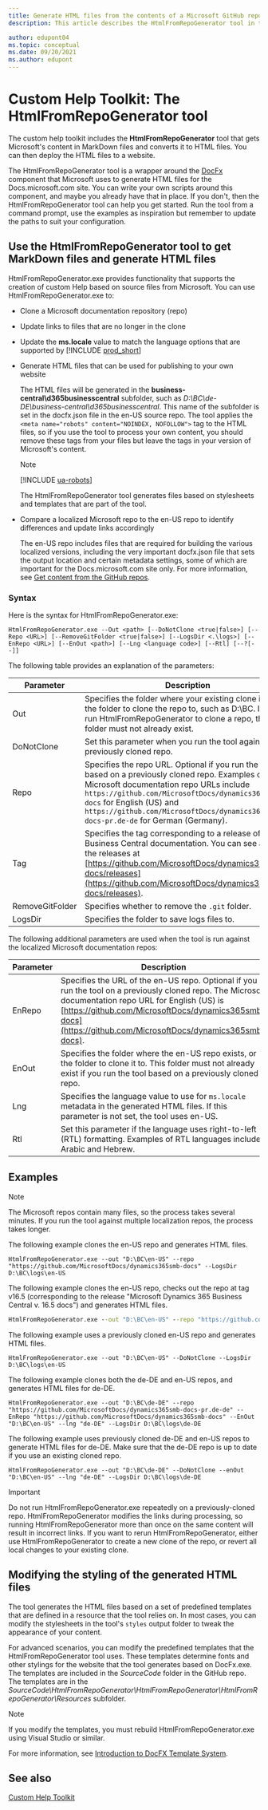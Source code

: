 ```yaml
---
title: Generate HTML files from the contents of a Microsoft GitHub repository
description: This article describes the HtmlFromRepoGenerator tool in the custom help toolkit for Business Central. 

author: edupont04
ms.topic: conceptual
ms.date: 09/20/2021
ms.author: edupont
---
```


# Custom Help Toolkit: The HtmlFromRepoGenerator tool

The custom help toolkit includes the **HtmlFromRepoGenerator** tool that gets Microsoft's content in MarkDown files and converts it to HTML files. You can then deploy the HTML files to a website.  

The HtmlFromRepoGenerator tool is a wrapper around the [DocFx](https://dotnet.github.io/docfx/) component that Microsoft uses to generate HTML files for the Docs.microsoft.com site. You can write your own scripts around this component, and maybe you already have that in place. If you don't, then the HtmlFromRepoGenerator tool can help you get started. Run the tool from a command prompt, use the examples as inspiration but remember to update the paths to suit your configuration.  

## <a name="htmltool"></a>Use the HtmlFromRepoGenerator tool to get MarkDown files and generate HTML files

HtmlFromRepoGenerator.exe provides functionality that supports the creation of custom Help based on source files from Microsoft. You can use HtmlFromRepoGenerator.exe to:

- Clone a Microsoft documentation repository (repo)
- Update links to files that are no longer in the clone
- Update the **ms.locale** value to match the language options that are supported by [!INCLUDE [prod_short](../developer/includes/prod_short.md)]
- Generate HTML files that can be used for publishing to your own website

    The HTML files will be generated in the **business-central\d365businesscentral** subfolder, such as *D:\BC\de-DE\business-central\d365businesscentral*. This name of the subfolder is set in the docfx.json file in the en-US source repo. The tool applies the `<meta name="robots" content="NOINDEX, NOFOLLOW">` tag to the HTML files, so if you use the tool to process your own content, you should remove these tags from your files but leave the tags in your version of Microsoft's content.

    > [!NOTE]
    > [!INCLUDE [ua-robots](../includes/ua-robots.md)]

    The HtmlFromRepoGenerator tool generates files based on stylesheets and templates that are part of the tool.<!-- For more information, see [Modifying the styling of the generated HTML files](#modifying-the-styling-of-the-generated-html-files).-->

- Compare a localized Microsoft repo to the en-US repo to identify differences and update links accordingly

    The en-US repo includes files that are required for building the various localized versions, including the very important docfx.json file that sets the output location and certain metadata settings, some of which are important for the Docs.microsoft.com site only. For more information, see [Get content from the GitHub repos](contributor-guide.md#get-content-from-the-github-repos).  

### Syntax

Here is the syntax for HtmlFromRepoGenerator.exe:  

```console
HtmlFromRepoGenerator.exe --Out <path> [--DoNotClone <true|false>] [--Repo <URL>] [--RemoveGitFolder <true|false>] [--LogsDir <.\logs>] [--EnRepo <URL>] [--EnOut <path>] [--Lng <language code>] [--Rtl] [--?[--]]
```

The following table provides an explanation of the parameters:

|Parameter   |Description  |
|------------|-------------|
|Out |Specifies the folder where your existing clone is, or the folder to clone the repo to, such as D:\BC\. If you run HtmlFromRepoGenerator to clone a repo, this folder must not already exist.|
|DoNotClone |Set this parameter when you run the tool against a previously cloned repo. |
|Repo |Specifies the repo URL. Optional if you run the tool based on a previously cloned repo. Examples of Microsoft documentation repo URLs include `https://github.com/MicrosoftDocs/dynamics365smb-docs` for English (US) and `https://github.com/MicrosoftDocs/dynamics365smb-docs-pr.de-de` for German (Germany).|
|Tag |Specifies the tag corresponding to a release of the Business Central documentation. You can see a list of the releases at [https://github.com/MicrosoftDocs/dynamics365smb-docs/releases](https://github.com/MicrosoftDocs/dynamics365smb-docs/releases). |
|RemoveGitFolder|Specifies whether to remove the `.git` folder.|
|LogsDir|Specifies the folder to save logs files to.|

The following additional parameters are used when the tool is run against the localized Microsoft documentation repos:

|Parameter   |Description  |
|------------|-------------|
|EnRepo|Specifies the URL of the en-US repo. Optional if you run the tool on a previously cloned repo. The Microsoft documentation repo URL for English (US) is [https://github.com/MicrosoftDocs/dynamics365smb-docs](https://github.com/MicrosoftDocs/dynamics365smb-docs).|
|EnOut|Specifies the folder where the en-US repo exists, or the folder to clone it to. This folder must not already exist if you run the tool based on a previously cloned repo.|
|Lng|Specifies the language value to use for `ms.locale` metadata in the generated HTML files. If this parameter is not set, the tool uses en-US.|
|Rtl|Set this parameter if the language uses right-to-left (RTL) formatting. Examples of RTL languages include Arabic and Hebrew.|

## Examples

> [!NOTE]
> The Microsoft repos contain many files, so the process takes several minutes. If you run the tool against multiple localization repos, the process takes longer.

The following example clones the en-US repo and generates HTML files.

```console
HtmlFromRepoGenerator.exe --out "D:\BC\en-US" --repo "https://github.com/MicrosoftDocs/dynamics365smb-docs" --LogsDir D:\BC\logs\en-US
```

The following example clones the en-US repo, checks out the repo at tag v16.5 (corresponding to the release "Microsoft Dynamics 365 Business Central v. 16.5 docs") and generates HTML files.

```cmd
HtmlFromRepoGenerator.exe --out "D:\BC\en-US" --repo "https://github.com/MicrosoftDocs/dynamics365smb-docs" --tag v16.5 --LogsDir D:\BC\logs\en-US
```

The following example uses a previously cloned en-US repo and generates HTML files.

```console
HtmlFromRepoGenerator.exe --out "D:\BC\en-US" --DoNotClone --LogsDir D:\BC\logs\en-US
```

The following example clones both the de-DE and en-US repos, and generates HTML files for de-DE.

```console
HtmlFromRepoGenerator.exe --out "D:\BC\de-DE" --repo "https://github.com/MicrosoftDocs/dynamics365smb-docs-pr.de-de" --EnRepo "https://github.com/MicrosoftDocs/dynamics365smb-docs" --EnOut "D:\BC\en-US" --lng "de-DE" --LogsDir D:\BC\logs\de-DE
```

The following example uses previously cloned de-DE and en-US repos to generate HTML files for de-DE. Make sure that the de-DE repo is up to date if you use an existing cloned repo.

```console
HtmlFromRepoGenerator.exe --out "D:\BC\de-DE" --DoNotClone --enOut "D:\BC\en-US" --lng "de-DE" --LogsDir D:\BC\logs\de-DE
```

> [!IMPORTANT]
> Do not run HtmlFromRepoGenerator.exe repeatedly on a previously-cloned repo. HtmlFromRepoGenerator modifies the links during processing, so running HtmlFromRepoGenerator more than once on the same content will result in incorrect links. If you want to rerun HtmlFromRepoGenerator, either use HtmlFromRepoGenerator to create a new clone of the repo, or revert all local changes to your existing clone.

## Modifying the styling of the generated HTML files

The tool generates the HTML files based on a set of predefined templates that are defined in a resource that the tool relies on. In most cases, you can modify the stylesheets in the tool's ```styles``` output folder to tweak the appearance of your content.  

For advanced scenarios, you can modify the predefined templates that the HtmlFromRepoGenerator tool uses. These templates determine fonts and other stylings for the website that the tool generates based on DocFx.exe. The templates are included in the *SourceCode* folder in the GitHub repo. The templates are in the *SourceCode\HtmlFromRepoGenerator\HtmlFromRepoGenerator\HtmlFromRepoGenerator\Resources* subfolder.  

> [!NOTE]
> If you modify the templates, you must rebuild HtmlFromRepoGenerator.exe using Visual Studio or similar.

For more information, see [Introduction to DocFX Template System](https://dotnet.github.io/docfx/tutorial/intro_template.html).

## See also

[Custom Help Toolkit](custom-help-toolkit.md)  
